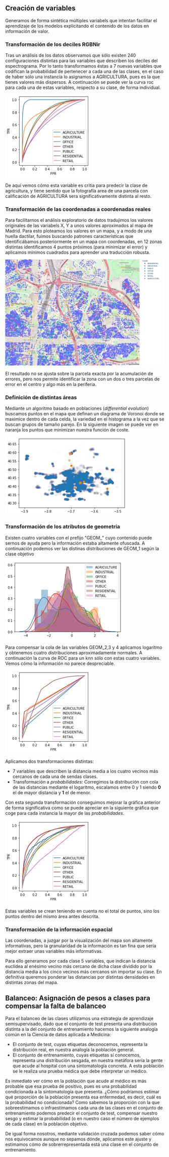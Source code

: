 ## Creación de variables

Generamos de forma sintética múltiples variabels que intentan facilitar el aprendizaje de los modelos 
explicitando el contenido de los datos en información de valor.

### Transformación de los deciles RGBNir

Tras un análisis de los datos observamos que sólo existen 240 configuraciones distintas para las variables 
que describen los deciles del espectrograma. Por lo tanto transformamos éstas a 7 nuevas variables que codifican la probabilidad de pertenecer a cada una de las clases, en el caso de haber sólo una instancia lo asignamos a AGRICULTURA, pues es la que tienes valores más dispersos. A continuación se puede ver la curva roc para cada una de estas variables, respecto a su clase, de forma individual.

![](docu_img/rgbnir.png)

De aquí vemos cómo esta variable es crítia para predecir la clase de agricultura, y tiene sentido que la fotografía area de una parcela con calificación de AGRICULTURA sera significativamente distinta al resto.

### Transformación de las coordenadas a coordenadas reales

Para facilitarnos el análisis exploratorio de datos tradujimos los valores originales de las variabels X, Y a unos valores aproximados al mapa de Madrid. Para esto ploteamos los valores en un mapa, y a modo de una huella dactilar, fuimos buscando patrones características que identificábamos posteriormente en un mapa con coordenadas, en 12 zonas distintas identificamos 4 puntos próximos (para minimizar el error) y aplicamos mínimos cuadrados para aprender una traducción robusta.

![](docu_img/xy_trans.png)

El resultado no se ajusta sobre la parcela exacta por la acumulación de errores, pero nos permite identificar la zona con un dos o tres parcelas de error en el centro y algo más en la periferia.

### Definición de distintas áreas 

Mediante un algoritmo basado en poblaciones (*differential evolution*) buscamos puntos en el mapa que definan un diagrama de Voronoi donde se maximice dentro de cada celda, la variedad en el histograma a la vez que se buscan grupos de tamaño parejo. En la siguiente imagen se puede ver en naranja los puntos que minimizan nuestra función de coste.

![](docu_img/map.png)

### Transformación de los atributos de geometría

Existen cuatro variables con el prefijo "GEOM_" cuyo contenido puede sernos de ayuda pero la información estaba
altamente ofuscada. A continuación podemos ver las distinas distribuciones de GEOM_1 según la clase objetivo

![](docu_img/geom_1.png)

Para compensar la cola de las variables GEOM_2,3 y 4 aplicamos logaritmo y obtenemos cuatro distribuciones aproximadamente normales. A continuación la curva de ROC para un knn sólo con estas cuatro variables. Vemos cómo la información no parece despreciable.

![](docu_img/geom_2.png)

Aplicamos dos transformaciones distintas:

- 7 variables que describen la distancia media a los cuatro vecinos más cercanos de cada una de sendas clases.
- Transformación a *probabilidades*: Corregimos la distribución con cola de las distancias mediante el logaritmo, escalamos entre 0 y 1 siendo **0** el de mayor distancia y **1** el de menor.

Con esta segunda transformación conseguimos mejorar la gráfica anterior de forma significativa como se puede apreciar en la siguiente gráfica que coge para cada instancia la mayor de las *probabilidades*.

![](docu_img/geom_3.png)

Estas variables se crean teniendo en cuenta no el total de puntos, sino los puntos dentro del mismo área antes descrita.

### Transformación de la información espacial

Las coordenadas, a juzgar por la visualización del mapa son altamente informativas, pero la granularidad de la información es tan fina que sería mejor extraer unas variables más informativas.

Para ello generamos por cada clase 5 variables, que indican la distancia euclídea al enésimo vecino más cercano de dicha clase dividido por la distancia media a los cinco vecinos más cercanos sin importar su clase. En definitiva queremos ponderar las distancias por distintas densidades en distintas zonas del mapa.

## Balanceo: Asignación de pesos a clases para compensar la falta de balanceo

Para el balanceo de las clases utilizamos una estrategia de aprendizaje semisupervisado, dado que el conjunto de test presenta una distribución distinta a la del conjunto de entrenamiento hacemos la siguiente analogía común en la Ciencia de datos aplicada a Medicina:

- El conjunto de test, cuyas etiquetas deconocemos, representa la distribución real, en nuestra analogía la población general.
- El conjunto de entrenamiento, cuyas etiquetas sí conocemos, representa una distribución sesgada, en nuestra metáfora sería la gente que acude al hospital con una sintomatología concreta. A esta población se le realiza una prueba médica que debe interpretar un médico.

Es inmediato ver cómo en la población que acude al médico es más probable que esa prueba dé positivo, pues es una probabilidad condicionada a la sintomatología que presenta. ¿Cómo podríamos estimar qué proporción de la población presenta esa enfermedad, es decir, cuál es la probabilidad no condicionada? Como sabemos la proporción con la que sobreestimamos o infraestimamos cada una de las clases en el conjunto de entrenamiento 
podemos predecir el conjunto de test, compensar nuestro sesgo y estimar la probabilidad (o en nuestro caso el
número de ejemplos de cada clase) en la población objetivo.

De igual forma nosotros, mediante validación cruzada podemos saber cómo nos equivocamos aunque no sepamos dónde, aplicamos este ajuste y estimamos cómo de sobrerrepresentada está una clase en el conjunto de entrenamiento.

